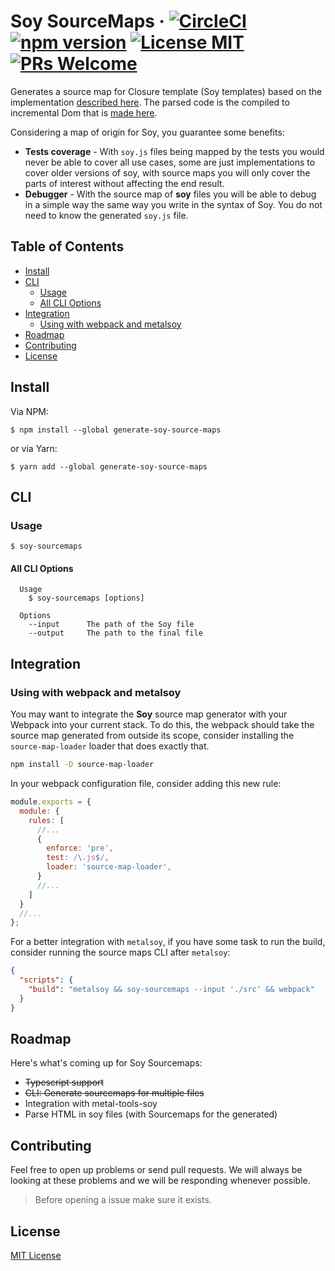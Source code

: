 # Soy SourceMaps &middot; [![CircleCI](https://circleci.com/gh/matuzalemsteles/generate-soy-source-maps.svg?style=svg)](https://circleci.com/gh/matuzalemsteles/generate-soy-source-maps) [![npm version](https://img.shields.io/npm/v/generate-soy-source-maps.svg?style=flat-square)](https://www.npmjs.com/package/generate-soy-source-maps) [![License MIT](https://img.shields.io/badge/license-MIT-blue.svg?style=flat-square)](https://github.com/matuzalemsteles/generate-soy-source-maps/blob/master/LICENSE.md) [![PRs Welcome](https://img.shields.io/badge/PRs-welcome-brightgreen.svg?style=flat-square)](https://github.com/matuzalemsteles/generate-soy-source-maps)

Generates a source map for Closure template (Soy templates) based on the implementation [described here](https://docs.google.com/document/d/1U1RGAehQwRypUTovF1KRlpiOFze0b-_2gc6fAH0KY0k/edit?hl=en_US#). The parsed code is the compiled to incremental Dom that is [made here](https://github.com/metal/metal-tools-soy).

Considering a map of origin for Soy, you guarantee some benefits:

* **Tests coverage** - With `soy.js` files being mapped by the tests you would never be able to cover all use cases, some are just implementations to cover older versions of soy, with source maps you will only cover the parts of interest without affecting the end result.
* **Debugger** - With the source map of **soy** files you will be able to debug in a simple way the same way you write in the syntax of Soy. You do not need to know the generated `soy.js` file.

## Table of Contents

- [Install](#install)
- [CLI](#cli)
  - [Usage](#usage)
  - [All CLI Options](#all-cli-options)
- [Integration](#integration)
  - [Using with webpack and metalsoy](#using-with-webpack-and-metalsoy)
- [Roadmap](#roadmap)
- [Contributing](#contributing)
- [License](#license)

## Install

Via NPM:
```
$ npm install --global generate-soy-source-maps
```

or via Yarn:
```
$ yarn add --global generate-soy-source-maps
```

## CLI

### Usage

```
$ soy-sourcemaps
```

#### All CLI Options

```
  Usage
    $ soy-sourcemaps [options]

  Options
    --input      The path of the Soy file
    --output     The path to the final file
```

## Integration

### Using with webpack and metalsoy

You may want to integrate the **Soy** source map generator with your Webpack into your current stack. To do this, the webpack should take the source map generated from outside its scope, consider installing the `source-map-loader` loader that does exactly that.

```bash
npm install -D source-map-loader
```

In your webpack configuration file, consider adding this new rule:

```javascript
module.exports = {
  module: {
    rules: [
      //...
      {
        enforce: 'pre',
        test: /\.js$/,
        loader: 'source-map-loader',
      }
      //...
    ]
  }
  //...
};
```

For a better integration with `metalsoy`, if you have some task to run the build, consider running the source maps CLI after `metalsoy`:

```json
{
  "scripts": {
    "build": "metalsoy && soy-sourcemaps --input './src' && webpack"
  }
}
```

## Roadmap

Here's what's coming up for Soy Sourcemaps:

- ~~Typescript support~~
- ~~CLI: Generate sourcemaps for multiple files~~
- Integration with metal-tools-soy
- Parse HTML in soy files (with Sourcemaps for the generated)

## Contributing

Feel free to open up problems or send pull requests. We will always be looking at these problems and we will be responding whenever possible.

> Before opening a issue make sure it exists.

## License

[MIT License](LICENSE)